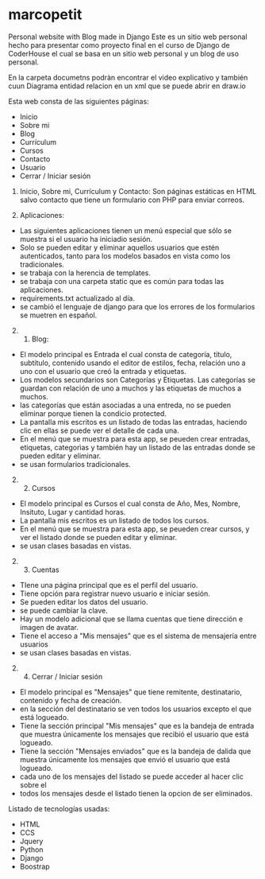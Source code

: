 # marcopetit
Personal website with Blog made in Django
Este es un sitio web personal hecho para presentar como proyecto final en el curso de Django de CoderHouse el cual se basa en un sitio web personal y un blog de uso personal.


En la carpeta documetns podràn encontrar el video explicativo y también cuun Diagrama entidad relacion en un xml que se puede abrir en draw.io

Esta web consta de las siguientes páginas:
- Inicio
- Sobre mi
- Blog
- Currículum
- Cursos
- Contacto
- Usuario
- Cerrar / Iniciar sesión

1. Inicio, Sobre mi, Currículum y Contacto:
Son páginas estáticas en HTML salvo contacto que tiene un formulario con PHP para enviar correos.

2. Aplicaciones:
- Las siguientes aplicaciones tienen un menú especial que sólo se muestra si el usuario ha iniciadio sesión.
- Solo se pueden editar y eliminar aquellos usuarios que estén autenticados, tanto para los modelos basados en vista como los tradicionales.
- se trabaja con la herencia de templates.
- se trabaja con una carpeta static que es común para todas las aplicaciones.
- requirements.txt actualizado al día.
- se cambió el lenguaje de django para que los errores de los formularios se muetren en español.

2. 1. Blog: 
- El modelo principal es Entrada el cual consta de categoría, título, subtítulo, contenido usando el editor de estilos, fecha, relación uno a uno con el usuario que creó la entrada y etiquetas.
- Los modelos secundarios son Categorías y Etiquetas. Las categorías se guardan con relación de uno a muchos y las etiquetas de muchos a muchos.   
- las categorías que están asociadas a una entreda, no se pueden eliminar porque tienen la condicio protected.
-  La pantalla mis escritos es un listado de todas las entradas, haciendo clic en ellas se puede ver el detalle de cada una. 
- En el menú que se muestra para esta app, se peueden crear entradas, etiquetas, categorìas y también hay un listado de las entradas donde se pueden editar y eliminar.
- se usan formularios tradicionales. 

2. 2. Cursos
- El modelo principal es Cursos el cual consta de Año, Mes, Nombre, Insituto, Lugar y cantidad horas.
-  La pantalla mis escritos es un listado de todos los cursos. 
- En el menú que se muestra para esta app, se peueden crear cursos, y ver el listado donde se pueden editar y eliminar.
- se usan clases basadas en vistas. 

2. 3. Cuentas
- TIene una página principal que es el perfil del usuario.
- Tiene opción para registrar nuevo usuario e iniciar sesión.
- Se pueden editar los datos del usuario.
- se puede cambiar la clave.
- Hay un modelo adicional que se llama cuentas que tiene dirección e imagen de avatar.
- Tiene el acceso a "Mis mensajes" que es el sistema de mensajería entre usuarios
- se usan clases basadas en vistas. 

2. 4. Cerrar / Iniciar sesión
- El modelo principal es "Mensajes" que tiene remitente, destinatario, contenido y fecha de creación.
- en la sección del destinatario se ven todos los usuarios excepto el que está logueado. 
- Tiene la sección principal "Mis mensajes" que es la bandeja de entrada que muestra únicamente los mensajes que recibió el usuario que está logueado.
- Tiene la sección "Mensajes enviados" que es la bandeja de dalida que muestra únicamente los mensajes que envió el usuario que está logueado.
- cada uno de los mensajes del listado se puede acceder al hacer clic sobre el
- todos los mensajes desde el listado tienen la opcion de ser eliminados.

Listado de tecnologías usadas:
- HTML
- CCS
- Jquery
- Python
- Django
- Boostrap


